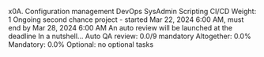 x0A. Configuration management
DevOps
SysAdmin
Scripting
CI/CD
 Weight: 1
 Ongoing second chance project - started Mar 22, 2024 6:00 AM, must end by Mar 28, 2024 6:00 AM
 An auto review will be launched at the deadline
In a nutshell…
Auto QA review: 0.0/9 mandatory
Altogether:  0.0%
Mandatory: 0.0%
Optional: no optional tasks
